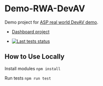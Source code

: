 # Demo-RWA-DevAV
Demo project for [ASP real world DevAV demo](https://demos.devexpress.com/RWA/DevAV/Employees.aspx).
 
* [Dashboard project](https://ddev.testcafe.io/runs/83a0b6fa-45be-4345-985d-90a0cd604423)

* [![Last tests status](https://github.com/helen-dikareva/Demo-RWA-DevAV/actions/workflows/testcafe-dasboard-tests.yml/badge.svg)](https://github.com/helen-dikareva/Demo-RWA-DevAV/actions/workflows/testcafe-dasboard-tests.yml)

## How to Use Locally
Install modules 
`npm install`

Run tests
`npm run test`